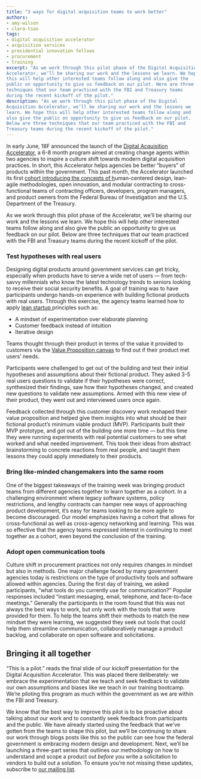```yaml
---
title: "3 ways for digital acquisition teams to work better"
authors:
- amy-wilson
- clara-tsao
tags:
- digital acquisition accelerator
- acquisition services
- presidential innovation fellows
- procurement
- training
excerpt: "As we work through this pilot phase of the Digital Acquisition
Accelerator, we’ll be sharing our work and the lessons we learn. We hope
this will help other interested teams follow along and also give the
public on opportunity to give us feedback on our pilot. Here are three
techniques that our team practiced with the FBI and Treasury teams
during the recent kickoff of the pilot."
description: "As we work through this pilot phase of the Digital
Acquisition Accelerator, we’ll be sharing our work and the lessons we
learn. We hope this will help other interested teams follow along and
also give the public on opportunity to give us feedback on our pilot.
Below are three techniques that our team practiced with the FBI and
Treasury teams during the recent kickoff of the pilot."
---
```

In early June, 18F announced the launch of the [Digital Acquisition
Accelerator](https://pages.18f.gov/digitalaccelerator/), a 6-8 month
program aimed at creating change agents within two agencies to inspire a
culture shift towards modern digital acquisition practices. In short,
this Accelerator helps agencies be better “buyers” of products within
the government. This past month, the Accelerator launched its first
[cohort](https://18f.gsa.gov/2016/06/15/two-agencies-participating-in-the-digital-acquisition-accelerator-pilot/)[
introducing the concepts of
h](https://18f.gsa.gov/2016/06/15/two-agencies-participating-in-the-digital-acquisition-accelerator-pilot/)uman-centered
design, lean-agile methodologies, open innovation, and modular
contracting to cross-functional teams of contracting officers,
developers, program managers, and product owners from the Federal Bureau
of Investigation and the U.S. Department of the Treasury.

As we work through this pilot phase of the Accelerator, we’ll be sharing
our work and the lessons we learn. We hope this will help other
interested teams follow along and also give the public an opportunity to
give us feedback on our pilot. Below are three techniques that our team
practiced with the FBI and Treasury teams during the recent kickoff of
the pilot.

### Test hypotheses with real users 

Designing digital products around government services can get tricky,
especially when products have to serve a wide net of users — from
tech-savvy millennials who know the latest technology trends to seniors
looking to receive their social security benefits. A goal of training
was to have participants undergo hands-on experience with building
fictional products with real users. Through this exercise, the agency
teams learned how to apply [lean startup
](http://theleanstartup.com/principles)principles such as:

-   A mindset of experimentation over elaborate planning
-   Customer feedback instead of intuition
-   Iterative design

Teams thought through their product in terms of the value it provided to
customers via the [Value Proposition
canvas](http://www.businessmodelgeneration.com/canvas/vpc) to find out
if their product met users’ needs.

Participants were challenged to get out of the building and test their
initial hypotheses and assumptions about their fictional product. They
asked 3-5 real users questions to validate if their hypotheses were
correct, synthesized their findings, saw how their hypotheses changed,
and created new questions to validate new assumptions. Armed with this
new view of their product, they went out and interviewed users once
again.

Feedback collected through this customer discovery work reshaped their
value proposition and helped give them insights into what should be
their fictional product’s minimum viable product (MVP). Participants
built their MVP prototype, and got out of the building one more time —
but this time they were running experiments with real potential
customers to see what worked and what needed improvement. This took
their ideas from abstract brainstorming to concrete reactions from real
people, and taught them lessons they could apply immediately to their
products.

### Bring like-minded changemakers into the same room 

One of the biggest takeaways of the training week was bringing product
teams from different agencies together to learn together as a cohort. In
a challenging environment where legacy software systems, policy
restrictions, and lengthy contracts can hamper new ways of approaching
product development, it’s easy for teams looking to be more agile to
become discouraged. Our model emphasizes having a cohort that allows for
cross-functional as well as cross-agency networking and learning. This
was so effective that the agency teams expressed interest in continuing
to meet together as a cohort, even beyond the conclusion of the
training.

### Adopt open communication tools

Culture shift in procurement practices not only requires changes in
mindset but also in methods. One major challenge faced by many
government agencies today is restrictions on the type of productivity
tools and software allowed within agencies. During the first day of
training, we asked participants, “what tools do you currently use for
communication?” Popular responses included “instant messaging, email,
telephone, and face-to-face meetings.” Generally the participants in the
room found that this was not always the best ways to work, but only work
with the tools that were provided for them. To help the teams shift
their methods to match the new mindset they were learning, we suggested
they seek out tools that could help them streamline communication,
collaboratively manage a product backlog, and collaborate on open
software and solicitations.

Bringing it all together 
-------------------------

“This is a pilot.” reads the final slide of our kickoff presentation for
the Digital Acquisition Accelerator. This was placed there deliberately:
we embrace the experimentation that we teach and seek feedback to
validate our own assumptions and biases like we teach in our training
bootcamp. We’re piloting this program as much within the government as
we are within the FBI and Treasury.

We know that the best way to improve this pilot is to be proactive about
talking about our work and to constantly seek feedback from participants
and the public. We have already started using the feedback that we've
gotten from the teams to shape this pilot, but we’ll be continuing to
share our work through blogs posts like this so the public can see how
the federal government is embracing modern design and development. Next,
we’ll be launching a three-part series that outlines our methodology on
how to understand and scope a product out *before* you write a
solicitation to vendors to build out a solution. To ensure you’re not
missing these updates, subscribe to [our mailing
list](https://medium.us13.list-manage.com/subscribe/post?u=5dc46345e0302158f44cf54d5&id=118734743e).
